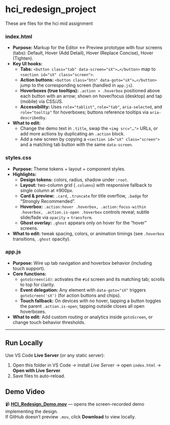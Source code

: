 # hci_redesign_project
These are files for the hci mid assignment

### index.html
- **Purpose:** Markup for the Editor ↔ Preview prototype with four screens (tabs): Default, Hover (Add Detail), Hover (Replace Concise), Hover (Tighten).
- **Key UI hooks:**
  - **Tabs:** `<button class="tab" data-screen="sX">…</button>` map to `<section id="sX" class="screen">`.
  - **Action buttons:** `<button class="btn" data-goto="sX">…</button>` jump to the corresponding screen (handled in `app.js`).
  - **Hoverboxes (true tooltips):** `.action > .hoverbox` positioned above each button with an arrow; shown on hover/focus (desktop) and tap (mobile) via CSS/JS.
  - **Accessibility:** Uses `role="tablist"`, `role="tab"`, `aria-selected`, and `role="tooltip"` for hoverboxes; buttons reference tooltips via `aria-describedby`.
- **What to edit:**
  - Change the demo text in `.title`, swap the `<img src="…">` URLs, or add more actions by duplicating an `.action` block.
  - Add a new screen by copying a `<section id="sX" class="screen">` and a matching tab button with the same `data-screen`.

### styles.css
- **Purpose:** Theme tokens + layout + component styles.
- **Highlights:**
  - **Design tokens:** colors, radius, shadow under `:root`.
  - **Layout:** two-column grid (`.columns`) with responsive fallback to single column at ≤900px.
  - **Card & preview:** `.card`, `.truncate` for title overflow, `.badge` for “Strongly Recommended”.
  - **Hoverbox:** `.action:hover .hoverbox, .action:focus-within .hoverbox, .action.is-open .hoverbox` controls reveal; subtle slide/fade via `opacity` + `transform`.
  - **Ghost overlay:** `.ghost` appears only on hover for the “hover” screens.
- **What to edit:** tweak spacing, colors, or animation timings (see `.hoverbox` transitions, `.ghost` opacity).

### app.js
- **Purpose:** Wire up tab navigation and hoverbox behavior (including touch support).
- **Core functions:**
  - `gotoScreen(id)`: activates the `#id` screen and its matching tab; scrolls to top for clarity.
  - **Event delegation:** Any element with `data-goto="sX"` triggers `gotoScreen('sX')` (for action buttons and chips).
  - **Touch fallback:** On devices with no hover, tapping a button toggles the parent `.action.is-open`; tapping outside closes all open hoverboxes.
- **What to edit:** Add custom routing or analytics inside `gotoScreen`, or change touch behavior thresholds.

---

## Run Locally
Use VS Code **Live Server** (or any static server):
1. Open this folder in VS Code → install *Live Server* → open `index.html` → **Open with Live Server**.
2. Save files to auto-reload.

## Demo Video
📹 **[HCI_Redesign_Demo.mov](HCI_Redesign_Demo.mov)** — opens the screen-recorded demo implementing the design.  
If GitHub doesn’t preview `.mov`, click **Download** to view locally.
